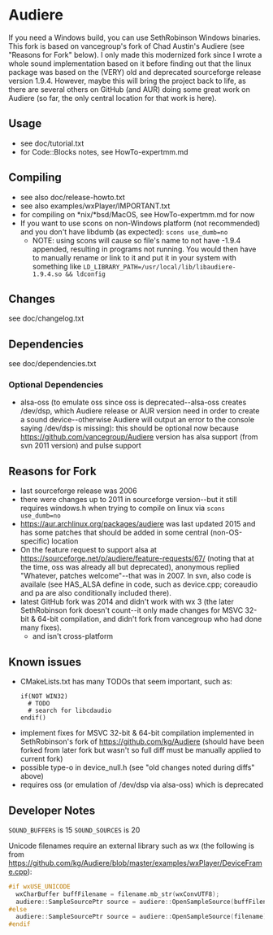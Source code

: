 # Audiere
If you need a Windows build, you can use SethRobinson Windows binaries.
This fork is based on vancegroup's fork of Chad Austin's Audiere (see "Reasons for Fork" below).
I only made this modernized fork since I wrote a whole sound implementation based on it before finding out that the linux package was based on the (VERY) old and deprecated sourceforge release version 1.9.4. However, maybe this will bring the project back to life, as there are several others on GitHub (and AUR) doing some great work on Audiere (so far, the only central location for that work is here).


## Usage
* see doc/tutorial.txt
* for Code::Blocks notes, see HowTo-expertmm.md


## Compiling
* see also doc/release-howto.txt
* see also examples/wxPlayer/IMPORTANT.txt
* for compiling on *nix/*bsd/MacOS, see HowTo-expertmm.md for now
* If you want to use scons on non-Windows platform (not recommended) and you don't have libdumb (as expected):
`scons use_dumb=no`
	* NOTE: using scons will cause so file's name to not have -1.9.4 appended, resulting in programs not running. You would then have to manually rename or link to it and put it in your system with something like `LD_LIBRARY_PATH=/usr/local/lib/libaudiere-1.9.4.so && ldconfig`


## Changes
see doc/changelog.txt


## Dependencies
see doc/dependencies.txt


### Optional Dependencies
* alsa-oss (to emulate oss since oss is deprecated--alsa-oss creates /dev/dsp, which Audiere release or AUR version need in order to create a sound device--otherwise Audiere will output an error to the console saying /dev/dsp is missing): this should be optional now because <https://github.com/vancegroup/Audiere> version has alsa support (from svn 2011 version) and pulse support


## Reasons for Fork
* last sourceforge release was 2006
* there were changes up to 2011 in sourceforge version--but it still requires windows.h when trying to compile on linux via `scons use_dumb=no`
* <https://aur.archlinux.org/packages/audiere> was last updated 2015 and has some patches that should be added in some central (non-OS-specific) location
* On the feature request to support alsa at <https://sourceforge.net/p/audiere/feature-requests/67/> (noting that at the time, oss was already all but deprecated), anonymous replied "Whatever, patches welcome"--that was in 2007. In svn, also code is availale (see HAS_ALSA define in code, such as device.cpp; coreaudio and pa are also conditionally included there).
* latest GitHub fork was 2014 and didn't work with wx 3 (the later SethRobinson fork doesn't count--it only made changes for MSVC 32-bit & 64-bit compilation, and didn't fork from vancegroup who had done many fixes).
	* and isn't cross-platform

## Known issues
* CMakeLists.txt has many TODOs that seem important, such as:
  ```
  if(NOT WIN32)
    # TODO
    # search for libcdaudio
  endif()
  ```
* implement fixes for MSVC 32-bit & 64-bit compilation implemented in SethRobinson's fork of https://github.com/kg/Audiere (should have been forked from later fork but wasn't so full diff must be manually applied to current fork)
* possible type-o in device_null.h (see "old changes noted during diffs" above)
* requires oss (or emulation of /dev/dsp via alsa-oss) which is deprecated


## Developer Notes

`SOUND_BUFFERS` is 15
`SOUND_SOURCES` is 20

Unicode filenames require an external library such as wx (the following is from <https://github.com/kg/Audiere/blob/master/examples/wxPlayer/DeviceFrame.cpp>):
```C++
#if wxUSE_UNICODE
  wxCharBuffer buffFilename = filename.mb_str(wxConvUTF8);
  audiere::SampleSourcePtr source = audiere::OpenSampleSource(buffFilename.data());
#else
  audiere::SampleSourcePtr source = audiere::OpenSampleSource(filename);
#endif
```
